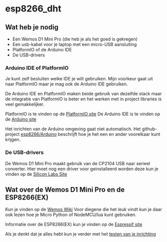 # esp8266_dht

## Wat heb je nodig
- Een Wemos D1 Mini Pro (die heb je als het goed is gekregen)
- Een usb-kabel voor je laptop met een micro-USB aansluiting
- PlatformIO of de Arduino IDE
- De USB-drivers

### Arduino IDE of PlatformIO
Je kunt zelf besluiten welke IDE je wilt gebruiken. Mijn voorkeur gaat uit naar PlatformIO maar je mag ook de Arduino IDE gebruiken.

De Arduino IDE en PlatformIO maken beide gebruik van dezelfde stack maar de integratie van PlatformIO is beter en het werken met in project libraries is veel gemakkelijker.

PlatformIO is te vinden op de [PlatformIO site](https://platformio.org/)
De Arduino IDE is te vinden op de [Arduino site](https://www.arduino.cc)

Het inrichten van de Arduino omgeving gaat niet automatisch. Het github-project [esp8266/Arduino](https://github.com/esp8266/Arduino) beschrijft hoe je het een en ander voorelkaar kunt krijgen.

### De USB-drivers
De Wemos D1 Mini Pro maakt gebruik van de CP2104 USB naar serieel converter. Hier moet nog een driver voor geinstalleerd worden deze kun je vinden op de [Silicon Labs Site](https://www.silabs.com/products/development-tools/software/usb-to-uart-bridge-vcp-drivers)

## Wat over de Wemos D1 Mini Pro en de ESP8266(EX)
Kun je vinden op de [Wemos Wiki](https://wiki.wemos.cc/products:d1:d1_mini_pro)
Voor diegene die het leuk vindt kun je daar ook lezen hoe je Micro Python of NodeMCU/lua kunt gebruiken.

Informatie over de ESP8266(EX) kun je vinden op de [Espressif site](https://www.espressif.com/en/products/hardware/esp8266ex/overview)

Als je denkt dat je alles hebt kun je verder met het [testen van je inrichting](docs/whatever.md)
